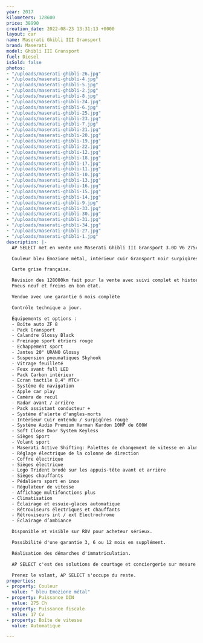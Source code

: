 ```yaml
---
year: 2017
kilometers: 128600
price: 38990
creation_date: 2022-08-23 13:31:13 +0000
layout: car
name: Maserati Ghibli III Gransport
brand: Maserati
model: Ghibli III Gransport
fuel: Diesel
isSold: false
photos:
- "/uploads/maserati-ghibli-26.jpg"
- "/uploads/maserati-ghibli-4.jpg"
- "/uploads/maserati-ghibli-5.jpg"
- "/uploads/maserati-ghibli-2.jpg"
- "/uploads/maserati-ghibli-8.jpg"
- "/uploads/maserati-ghibli-24.jpg"
- "/uploads/maserati-ghibli-6.jpg"
- "/uploads/maserati-ghibli-25.jpg"
- "/uploads/maserati-ghibli-23.jpg"
- "/uploads/maserati-ghibli-7.jpg"
- "/uploads/maserati-ghibli-21.jpg"
- "/uploads/maserati-ghibli-20.jpg"
- "/uploads/maserati-ghibli-19.jpg"
- "/uploads/maserati-ghibli-22.jpg"
- "/uploads/maserati-ghibli-12.jpg"
- "/uploads/maserati-ghibli-18.jpg"
- "/uploads/maserati-ghibli-17.jpg"
- "/uploads/maserati-ghibli-11.jpg"
- "/uploads/maserati-ghibli-10.jpg"
- "/uploads/maserati-ghibli-13.jpg"
- "/uploads/maserati-ghibli-16.jpg"
- "/uploads/maserati-ghibli-15.jpg"
- "/uploads/maserati-ghibli-14.jpg"
- "/uploads/maserati-ghibli-9.jpg"
- "/uploads/maserati-ghibli-33.jpg"
- "/uploads/maserati-ghibli-30.jpg"
- "/uploads/maserati-ghibli-31.jpg"
- "/uploads/maserati-ghibli-34.jpg"
- "/uploads/maserati-ghibli-27.jpg"
- "/uploads/maserati-ghibli-1.jpg"
description: |-
  AP SELECT met en vente une Maserati Ghibli III Gransport 3.0D V6 275ch du 12/2017 avec 128700km.

  Couleur bleu Emozione métal, intérieur cuir Gransport noir surpiqûres rouge, Pack carbon intérieur.

  Carte grise française.

  Révision des 128000km fait pour la vente avec suivi complet et historique limpide.
  Pneus neuf et freins en bon état.

  Vendue avec une garantie 6 mois complète

  Contrôle technique a jour.

  Équipements et options :
  - Boîte auto ZF 8
  - Pack Gransport
  - Calandre Glossy Black
  - Freinage sport étriers rouge
  - Echappement sport
  - Jantes 20" URANO Glossy
  - Suspension pneumatiques Skyhook
  - Vitrage feuilleté
  - Feux avant full LED
  - Pack Carbon intérieur
  - Ecran tactile 8,4" MTC+
  - Système de navigation
  - Apple car play
  - Caméra de recul
  - Radar avant / arrière
  - Pack assistant conducteur +
  - Système d'alerte d'angles-morts
  - Intérieur Cuir entendu / surpiqûres rouge
  - Système Audio Premium Harman Kardon 10HP de 600W
  - Soft Close Door System Keyless
  - Sièges Sport
  - Volant sport
  - Maserati Active Shifting: Palettes de changement de vitesse en aluminium sur la colonne de direction
  - Réglage électrique de la colonne de direction
  - Coffre électrique
  - Sièges électrique
  - Logo Trident brodé sur les appuis-tête avant et arrière
  - Sièges chauffants
  - Pédaliers sport en inox
  - Régulateur de vitesse
  - Affichage multifonctions plus
  - Climatisation
  - Éclairage et essuie-glaces automatique
  - Rétroviseurs électriques et chauffants
  - Rétroviseurs int / ext Electrochrome
  - Éclairage d’ambiance

  Disponible et visible sur RDV pour acheteur sérieux.

  Possibilité d'une garantie 3, 6 ou 12 mois en supplément.

  Réalisation des démarches d'immatriculation.

  AP SELECT c'est des solutions de courtage et conciergerie sur mesure pour profiter librement de sa passion et de son patrimoine.

  Prenez le volant, AP SELECT s'occupe du reste.
properties:
- property: Couleur
  value: " bleu Emozione métal"
- property: Puissance DIN
  value: 275 Ch
- property: Puissance fiscale
  value: 17 Cv
- property: Boîte de vitesse
  value: Automatique

---
```

